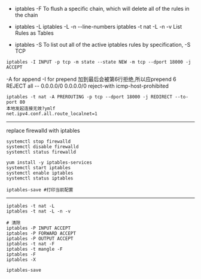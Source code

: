 - iptables -F
To flush a specific chain, which will delete all of the rules in the chain

- iptables -L
iptables -L -n --line-numbers 
iptables -t nat -L -n -v
List Rules as Tables

- iptables -S
To list out all of the active iptables rules by specification,
-S TCP

```
iptables -I INPUT -p tcp -m state --state NEW -m tcp --dport 18000 -j ACCEPT
```
-A for append -I for prepend
加到最后会被第6行拒绝,所以应prepend
6    REJECT     all  --  0.0.0.0/0            0.0.0.0/0           reject-with icmp-host-prohibited 

```
iptables -t nat -A PREROUTING -p tcp --dport 18000 -j REDIRECT --to-port 80
本地发起连接无效?ymlf
net.ipv4.conf.all.route_localnet=1
```

---
replace firewalld with iptables
```
systemctl stop firewalld
systemctl disable firewalld
systemctl status firewalld

yum install -y iptables-services
systemctl start iptables
systemctl enable iptables
systemctl status iptables

iptables-save #打印当前配置

```


---

```
iptables -t nat -L
iptables -t nat -L -n -v

# 清除
iptables -P INPUT ACCEPT
iptables -P FORWARD ACCEPT
iptables -P OUTPUT ACCEPT
iptables -t nat -F
iptables -t mangle -F
iptables -F
iptables -X

iptables-save 
```
